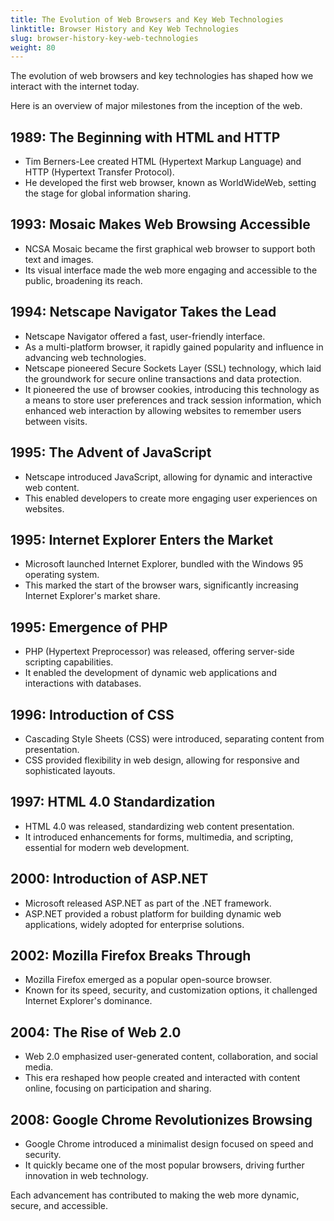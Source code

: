 ```yaml
---
title: The Evolution of Web Browsers and Key Web Technologies
linktitle: Browser History and Key Web Technologies
slug: browser-history-key-web-technologies
weight: 80
---
```


The evolution of web browsers and key technologies has shaped how we interact with the internet today. 

Here is an overview of major milestones from the inception of the web.

## **1989:** The Beginning with HTML and HTTP
  - Tim Berners-Lee created HTML (Hypertext Markup Language) and HTTP (Hypertext Transfer Protocol).
  - He developed the first web browser, known as WorldWideWeb, setting the stage for global information sharing.  

## **1993:** Mosaic Makes Web Browsing Accessible
  - NCSA Mosaic became the first graphical web browser to support both text and images.
  - Its visual interface made the web more engaging and accessible to the public, broadening its reach.

## **1994:** Netscape Navigator Takes the Lead
  - Netscape Navigator offered a fast, user-friendly interface.
  - As a multi-platform browser, it rapidly gained popularity and influence in advancing web technologies.
  -  Netscape pioneered Secure Sockets Layer (SSL) technology, which laid the groundwork for secure online transactions and data protection.
  - It pioneered the use of browser cookies, introducing this technology as a means to store user preferences and track session information, which enhanced web interaction by allowing websites to remember users between visits.

## **1995:** The Advent of JavaScript
  - Netscape introduced JavaScript, allowing for dynamic and interactive web content.
  - This enabled developers to create more engaging user experiences on websites.

## **1995:** Internet Explorer Enters the Market
  - Microsoft launched Internet Explorer, bundled with the Windows 95 operating system.
  - This marked the start of the browser wars, significantly increasing Internet Explorer's market share.

## **1995:** Emergence of PHP
  - PHP (Hypertext Preprocessor) was released, offering server-side scripting capabilities.
  - It enabled the development of dynamic web applications and interactions with databases.

## **1996:** Introduction of CSS
  - Cascading Style Sheets (CSS) were introduced, separating content from presentation.
  - CSS provided flexibility in web design, allowing for responsive and sophisticated layouts.

## **1997:** HTML 4.0 Standardization
  - HTML 4.0 was released, standardizing web content presentation.
  - It introduced enhancements for forms, multimedia, and scripting, essential for modern web development.

## **2000:** Introduction of ASP.NET
  - Microsoft released ASP.NET as part of the .NET framework.
  - ASP.NET provided a robust platform for building dynamic web applications, widely adopted for enterprise solutions.

## **2002:** Mozilla Firefox Breaks Through
  - Mozilla Firefox emerged as a popular open-source browser.
  - Known for its speed, security, and customization options, it challenged Internet Explorer's dominance.

## **2004:** The Rise of Web 2.0
  - Web 2.0 emphasized user-generated content, collaboration, and social media.
  - This era reshaped how people created and interacted with content online, focusing on participation and sharing.

## **2008:** Google Chrome Revolutionizes Browsing
  - Google Chrome introduced a minimalist design focused on speed and security.
  - It quickly became one of the most popular browsers, driving further innovation in web technology.

Each advancement has contributed to making the web more dynamic, secure, and accessible.